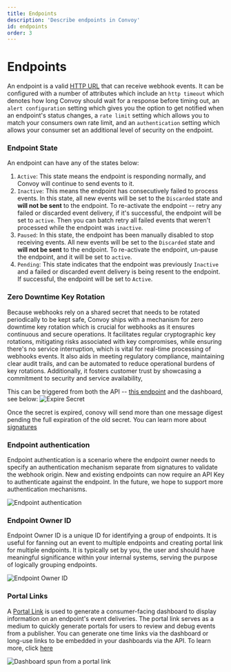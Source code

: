 ```yaml
---
title: Endpoints
description: 'Describe endpoints in Convoy'
id: endpoints
order: 3
---
```



# Endpoints

An endpoint is a valid [HTTP URL](https://datatracker.ietf.org/doc/html/rfc7230) that can receive webhook events. It can be configured with a number of attributes which include an `http timeout` which denotes how long Convoy should wait for a response before timing out, an `alert configuration` setting which gives you the option to get notified when an endpoint's status changes, a `rate limit` setting which allows you to match your consumers own rate limit, and an `authentication` setting which allows your consumer set an additional level of security on the endpoint.

### Endpoint State
An endpoint can have any of the states below:
1. `Active`: This state means the endpoint is responding normally, and Convoy will continue to send events to it.
2. `Inactive`: This means the endpoint has consecutively failed to process events. In this state, all new events will be set to the `Discarded` state and **will not be sent** to the endpoint. To re-activate the endpoint -- retry any failed or discarded event delivery, if it's successful, the endpoint will be set to `active`. Then you can batch retry all failed events that weren't processed while the endpoint was `inactive`.
3. `Paused`: In this state, the endpoint has been manually disabled to stop receiving events. All new events will be set to the `Discarded` state and **will not be sent** to the endpoint. To re-activate the endpoint, un-pause the endpoint, and it will be set to `active`.
4. `Pending`: This state indicates that the endpoint was previously `Inactive` and a failed or discarded event delivery is being resent to the endpoint. If successful, the endpoint will be set to `Active`.

### Zero Downtime Key Rotation
Because webhooks rely on a shared secret that needs to be rotated periodically to be kept safe, Convoy ships with a mechanism for zero downtime key rotation which is crucial for webhooks as it ensures continuous and secure operations. It facilitates regular cryptographic key rotations, mitigating risks associated with key compromises, while ensuring there's no service interruption, which is vital for real-time processing of webhooks events. It also aids in meeting regulatory compliance, maintaining clear audit trails, and can be automated to reduce operational burdens of key rotations. Additionally, it fosters customer trust by showcasing a commitment to security and service availability,

This can be triggered from both the API -- [this endpoint](https://convoy.readme.io/reference/put_api-v1-projects-projectid-endpoints-endpointid-expire-secret) and the dashboard, see below:
![Expire Secret](/docs-assets/expire-secret.png)

Once the secret is expired, conovy will send more than one message digest pending the full expiration of the old secret. You can learn more about [signatures](/docs/manual/signatures)

### Endpoint authentication

Endpoint authentication is a scenario where the endpoint owner needs to specify an authentication mechanism separate from signatures to validate the webhook origin. New and existing endpoints can now require an API Key to authenticate against the endpoint. In the future, we hope to support more authentication mechanisms.

![Endpoint authentication](/docs-assets/endpoint-auth.png)

### Endpoint Owner ID
Endpoint Owner ID is a unique ID for identifying a group of endpoints. It is useful for fanning out an event to multiple endpoints and creating portal link for multiple endpoints. It is typically set by you, the user and should have meaningful significance within your internal systems, serving the purpose of logically grouping endpoints.

![Endpoint Owner ID](/docs-assets/endpoint-owner-id.png)

### Portal Links

A [Portal Link](/docs/manual/portal-link) is used to generate a consumer-facing dashboard to display information on an endpoint's event deliveries. The portal link serves as a medium to quickly generate portals for users to review and debug events from a publisher. You can generate one time links via the dashboard or long-use links to be embedded in your dashboards via the API. To learn more, click [here](/docs/manual/portal-link)

![Dashboard spun from a portal link](/docs-assets/portal-event-deliveries.png)
